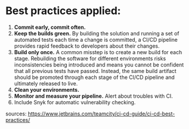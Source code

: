 # Best practices applied:

1. **Commit early, commit often.**
2. **Keep the builds green.** By building the solution and running a set of
automated tests each time a change is committed, a CI/CD pipeline
provides rapid feedback to developers about their changes.
3. **Build only once.** A common misstep is to create a new build for each stage. Rebuilding the software for different environments risks
inconsistencies being introduced and means you cannot be confident that all previous tests have passed. Instead, the
same build artifact should be promoted through each stage of the CI/CD pipeline and ultimately released to live.
4. **Clean your environments.**
5. **Monitor and measure your pipeline.** Alert about troubles with CI.
6. Include Snyk for automatic vulnerability checking.

sources: https://www.jetbrains.com/teamcity/ci-cd-guide/ci-cd-best-practices/
